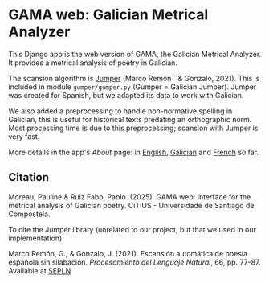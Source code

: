 # GAMA web: Galician Metrical Analyzer

This Django app is the web version of GAMA, the Galician Metrical Analyzer. It provides a metrical analysis of poetry in Galician.

The scansion algorithm is [Jumper](https://github.com/grmarco/jumper/blob/master/jumper.py) (Marco Remón`` & Gonzalo, 2021). This is included in module `gumper/gumper.py` (Gumper = Galician Jumper). Jumper was created for Spanish, but we adapted its data to work with Galician.

We also added a preprocessing to handle non-normative spelling in Galician, this is useful for historical texts predating an orthographic norm. Most processing time is due to this preprocessing; scansion with Jumper is very fast.

More details in the app's *About* page: in [English](https://prf2.org/en/gama/about/), [Galician](https://prf2.org/gl/gama/about/) and [French](https://prf2.org/fr/gama/about/) so far.

## Citation

Moreau, Pauline & Ruiz Fabo, Pablo. (2025). GAMA web: Interface for the metrical analysis of Galician poetry. CiTIUS - Universidade de Santiago de Compostela.

To cite the Jumper library (unrelated to our project, but that we used in our implementation):

Marco Remón, G., & Gonzalo, J. (2021). Escansión automática de poesía española sin silabación. *Procesamiento del Lenguaje Natural*, 66, pp. 77-87. Available at [SEPLN](http://journal.sepln.org/sepln/ojs/ojs/index.php/pln/article/view/6615)